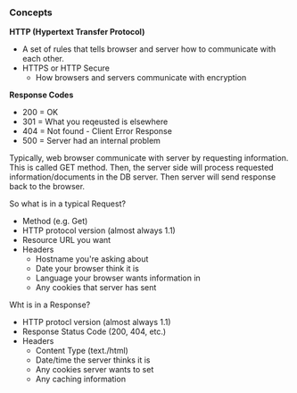 ### Concepts

**HTTP (Hypertext Transfer Protocol)**

- A set of rules that tells browser and server how to communicate with each other.
- HTTPS or HTTP Secure
  - How browsers and servers communicate with encryption

**Response Codes**

- 200 = OK
- 301 = What you reqeusted is elsewhere
- 404 = Not found - Client Error Response
- 500 = Server had an internal problem

Typically, web browser communicate with server by requesting information. This is called GET method. Then, the server side will process requested information/documents in the DB server. Then server will send response back to the browser.

So what is in a typical Request?

- Method (e.g. Get)
- HTTP protocol version (almost always 1.1)
- Resource URL you want
- Headers
  - Hostname you're asking about
  - Date your browser think it is
  - Language your browser wants information in
  - Any cookies that server has sent

Wht is in a Response?

- HTTP protocl version (almost always 1.1)
- Response Status Code (200, 404, etc.)
- Headers
  - Content Type (text./html)
  - Date/time the server thinks it is
  - Any cookies server wants to set
  - Any caching information
